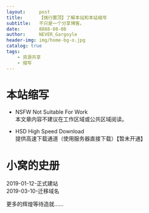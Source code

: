 ```yaml
---
layout:     post
title:      【强行置顶】了解本站和本站缩写
subtitle:   不只是一个分享博客。
date:       8888-08-08
author:     NEVER_Gargoyle
header-img: img/home-bg-o.jpg
catalog: true
tags:
    - 资源共享
    - 缩写
---
```


# 本站缩写
- NSFW
Not Suitable For Work  
本文章内容不建议在工作区域或公共区域阅读。

- HSD
High Speed Download  
提供高速下载通道（使用服务器直接下载）【暂未开通】

# 小窝的史册

2019-01-12-正式建站  
2019-03-10-迁移域名  

更多的辉煌等待造就……
